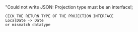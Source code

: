  "Could not write JSON: Projection type must be an interface!;

```
CECK THE RETURN TYPE OF THE PROJECTION INTERFACE
LocalDate -> Date
or mismatch datatype
```
